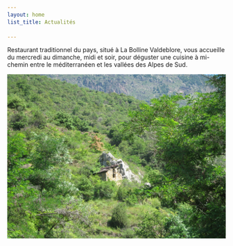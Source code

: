 ```yaml
---
layout: home
list_title: Actualités

---
```

Restaurant traditionnel du pays, situé à La Bolline Valdeblore,
vous accueille du mercredi au dimanche, midi et soir, pour déguster
une cuisine à mi-chemin entre le méditerranéen et les vallées des
Alpes de Sud.

![](/uploads/ruine.jpg)